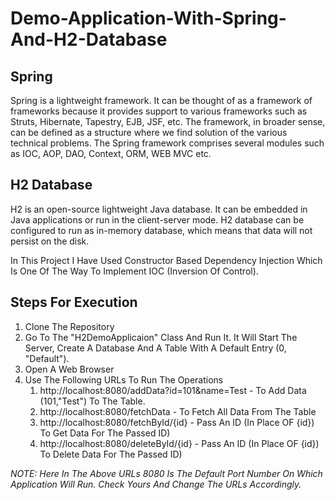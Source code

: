 # Demo-Application-With-Spring-And-H2-Database

## Spring
Spring is a lightweight framework. It can be thought of as a framework of frameworks because it provides support to various frameworks such as Struts, Hibernate, Tapestry, EJB, JSF, etc. The framework, in broader sense, can be defined as a structure where we find solution of the various technical problems.
The Spring framework comprises several modules such as IOC, AOP, DAO, Context, ORM, WEB MVC etc.

## H2 Database 
H2 is an open-source lightweight Java database. It can be embedded in Java applications or run in the client-server mode. H2 database can be configured to run as in-memory database, which means that data will not persist on the disk.

In This Project I Have Used Constructor Based Dependency Injection Which Is One Of The Way To Implement IOC (Inversion Of Control).

## Steps For Execution
1. Clone The Repository 
2. Go To The "H2DemoApplicaion" Class And Run It. It Will Start The Server, Create A Database And A Table With A Default Entry (0, "Default").
3. Open A Web Browser
4. Use The Following URLs To Run The Operations
    1. http://localhost:8080/addData?id=101&name=Test - To Add Data (101,"Test") To The Table.
    2. http://localhost:8080/fetchData - To Fetch All Data From The Table
    3. http://localhost:8080/fetchById/{id} - Pass An ID (In Place OF {id}) To Get Data For The Passed ID)
    4. http://localhost:8080/deleteById/{id} - Pass An ID (In Place OF {id}) To Delete Data For The Passed ID)

*NOTE: Here In The Above URLs 8080 Is The Default Port Number On Which Application Will Run. Check Yours And Change The URLs Accordingly.*
